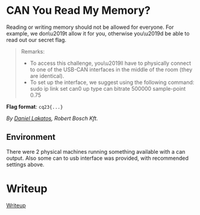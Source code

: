# CAN You Read My Memory?

Reading or writing memory should not be allowed for everyone. For example, we don\u2019t allow it for you, otherwise you\u2019d be able to read out our secret flag.


>Remarks:
> * To access this challenge, you\u2019ll have to physically connect to one of the USB-CAN interfaces in the middle of the room (they are identical).
> * To set up the interface, we suggest using the following command: sudo ip link set can0 up type can bitrate 500000 sample-point 0.75

**Flag format**: `cq23{...}`

 *By [Daniel Lakatos](mailto:Daniel.Lakatos@hu.bosch.com), Robert Bosch Kft.*

## Environment

There were 2 physical machines running something available with a can output. Also some can to usb interface was provided, with recommended settings above.

# Writeup

[Writeup](WRITEUP.md)
